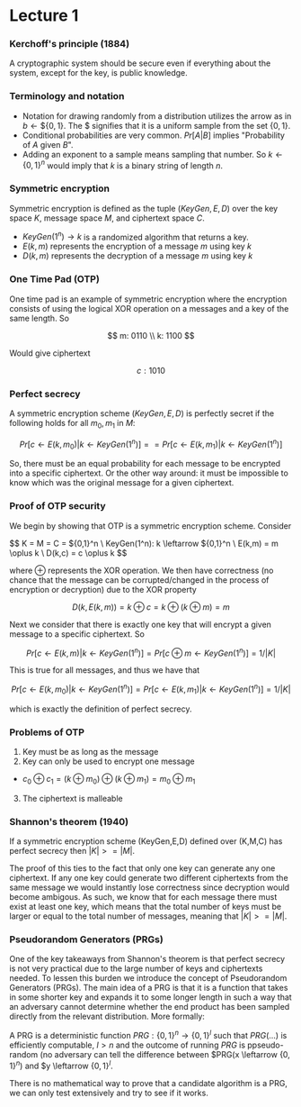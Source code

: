 # Lecture 1

### Kerchoff's principle (1884)
A cryptographic system should be secure even if everything about the system, except for the key, is public knowledge.

### Terminology and notation
- Notation for drawing randomly from a distribution utilizes the arrow as in $`b \leftarrow \$ \{0,1\}`$. The $` \$ `$ signifies that it is a uniform sample from the set $`\{0,1\}`$.
- Conditional probabilities are very common. $Pr[A|B]$ implies "Probability of $A$ given $B$".
- Adding an exponent to a sample means sampling that number. So $k \leftarrow \left\{0,1\right\}^n$ would imply that $k$ is a binary string of length $n$.

### Symmetric encryption
Symmetric encryption is defined as the tuple $(KeyGen,E,D)$ over the key space $K$, message space $M$, and ciphertext space $C$. 

- $KeyGen(1^n) \rightarrow k$ is a randomized algorithm that returns a key.
- $E(k,m)$ represents the encryption of a message $m$ using key $k$
- $D(k,m)$ represents the decryption of a message $m$ using key $k$

### One Time Pad (OTP)
One time pad is an example of symmetric encryption where the encryption consists of using the logical XOR operation on a messages and a key of the same length. So 

$$
m: 0110 \\
k: 1100
$$

Would give ciphertext 

$$
c: 1010
$$

### Perfect secrecy
A symmetric encryption scheme $(KeyGen,E,D)$ is perfectly secret if the following holds for all $m_0, m_1$ in $M$:

$$
Pr[c \leftarrow E(k, m_0) | k \leftarrow KeyGen(1^n)] == Pr[c \leftarrow E(k, m_1) | k \leftarrow KeyGen(1^n)]
$$

So, there must be an equal probability for each message to be encrypted into a specific ciphertext. Or the other way around: it must be impossible to know which was the original message for a given ciphertext. 

### Proof of OTP security
We begin by showing that OTP is a symmetric encryption scheme. Consider 

$$
K = M = C = $\{0,1\}^n \\
KeyGen(1^n): k \leftarrow $\{0,1\}^n \\
E(k,m) = m \oplus k \\
D(k,c) = c \oplus k
$$

where $\oplus$ represents the XOR operation. We then have correctness (no chance that the message can be corrupted/changed in the process of encryption or decryption) due to the XOR property

$$
D(k, E(k,m)) = k \oplus c = k \oplus (k \oplus m) = m
$$

Next we consider that there is exactly one key that will encrypt a given message to a specific ciphertext. So 

$$
Pr[c \leftarrow E(k,m) | k \leftarrow KeyGen(1^n)] = Pr[c \oplus m \leftarrow KeyGen(1^n)] = 1 / |K|
$$

This is true for all messages, and thus we have that

$$
Pr[c \leftarrow E(k, m_0) | k \leftarrow KeyGen(1^n)] = Pr[c \leftarrow E(k, m_1) | k \leftarrow KeyGen(1^n)] = 1 / |K|
$$

which is exactly the definition of perfect secrecy.

### Problems of OTP
1. Key must be as long as the message
2. Key can only be used to encrypt one message
- $c_0 \oplus c_1 = (k \oplus m_0) \oplus (k \oplus m_1) = m_0 \oplus m_1$ 
3. The ciphertext is malleable

### Shannon's theorem (1940)
If a symmetric encryption scheme (KeyGen,E,D) defined over (K,M,C) has perfect secrecy then $|K| >= |M|$.

The proof of this ties to the fact that only one key can generate any one ciphertext. If any one key could generate two different ciphertexts from the same message we would instantly lose correctness since decryption would become ambigous. As such, we know that for each message there must exist at least one key, which means that the total number of keys must be larger or equal to the total number of messages, meaning that $|K| >= |M|$.

### Pseudorandom Generators (PRGs)
One of the key takeaways from Shannon's theorem is that perfect secrecy is not very practical due to the large number of keys and ciphertexts needed. To lessen this burden we introduce the concept of Pseudorandom Generators (PRGs). The main idea of a PRG is that it is a function that takes in some shorter key and expands it to some longer length in such a way that an adversary cannot determine whether the end product has been sampled directly from the relevant distribution. More formally:

A PRG is a deterministic function $PRG: \{0,1\}^n \rightarrow \{0,1\}^l$ such that $PRG(...)$ is efficiently computable, $l > n$ and the outcome of running $PRG$ is ppseudo-random (no adversary can tell the difference between $PRG(x \leftarrow $\{0,1\}^n)$ and $y \leftarrow $\{0,1\}^l$. 

There is no mathematical way to prove that a candidate algorithm is a PRG, we can only test extensively and try to see if it works.
